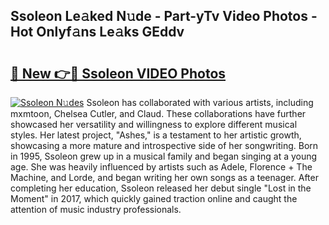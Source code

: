 ## Ssoleon Le𝚊ked N𝚞de - Part-yTv Video Photos - Hot Onlyf𝚊ns Le𝚊ks GEddv

# <h2><a href="http://ab24666.deff.icu/?id=Ssoleon">🔗 New 👉🔴 Ssoleon VIDEO Photos</a></h2>

[![Ssoleon N𝚞des](https://i.imgur.com/rIISA9y.gif)](http://ab24666.deff.icu/?id=Ssoleon)
Ssoleon has collaborated with various artists, including mxmtoon, Chelsea Cutler, and Claud. These collaborations have further showcased her versatility and willingness to explore different musical styles. Her latest project, "Ashes," is a testament to her artistic growth, showcasing a more mature and introspective side of her songwriting. Born in 1995, Ssoleon grew up in a musical family and began singing at a young age. She was heavily influenced by artists such as Adele, Florence + The Machine, and Lorde, and began writing her own songs as a teenager. After completing her education, Ssoleon released her debut single "Lost in the Moment" in 2017, which quickly gained traction online and caught the attention of music industry professionals.

